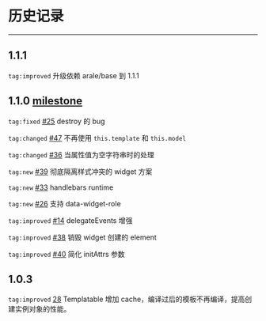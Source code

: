 # 历史记录

---

## 1.1.1

`tag:improved` 升级依赖 arale/base 到 1.1.1

## 1.1.0 [milestone](https://github.com/aralejs/widget/issues/37)

`tag:fixed` [#25](https://github.com/aralejs/widget/issues/25) destroy 的 bug

`tag:changed` [#47](https://github.com/aralejs/widget/issues/47) 不再使用 `this.template` 和 `this.model`

`tag:changed` [#36](https://github.com/aralejs/widget/issues/36) 当属性值为空字符串时的处理

`tag:new` [#39](https://github.com/aralejs/widget/issues/39) 彻底隔离样式冲突的 widget 方案

`tag:new` [#33](https://github.com/aralejs/widget/issues/33) handlebars runtime

`tag:new` [#26](https://github.com/aralejs/widget/issues/26) 支持 data-widget-role

`tag:improved` [#14](https://github.com/aralejs/widget/issues/14) delegateEvents 增强

`tag:improved` [#38](https://github.com/aralejs/widget/issues/38) 销毁 widget 创建的 element

`tag:improved` [#40](https://github.com/aralejs/widget/issues/40) 简化 initAttrs 参数

## 1.0.3

`tag:improved` [28](https://github.com/aralejs/widget/issues/28) Templatable 增加 cache，编译过后的模板不再编译，提高创建实例对象的性能。
